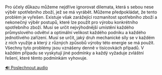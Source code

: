
Pro účely důkazu můžeme nejdříve ignorovat dilemata, která s sebou nese výběr spotřebního zboží, jež se má vyrábět. Můžeme předpokládat, že tento problém je vyřešen. Existuje však zarážející rozmanitost spotřebního zboží a nekonečný výběr postupů, které lze použít pro výrobu konkrétního spotřebního zboží. Musí se určit nejvýhodnější umístění každého průmyslového odvětví a optimální velikost každého podniku a každého jednotlivého zařízení. Musí se určit, jaký druh mechanické síly se v každém z nich využije a který z různých způsobů výroby této energie se má použít. Všechny tyto problémy jsou vznášeny denně v tisícovkách případů. V každém případu se vyskytují jiné podmínky a každý vyžaduje zvláštní řešení, které těmto podmínkám vyhovuje.

[🔊 Poslechnout audio](/data/7-paragraphs/audio/chapter_140/para_007-Pro-ely-dkazu-meme-nejdve-ignorovat-dilemat.mp3)
